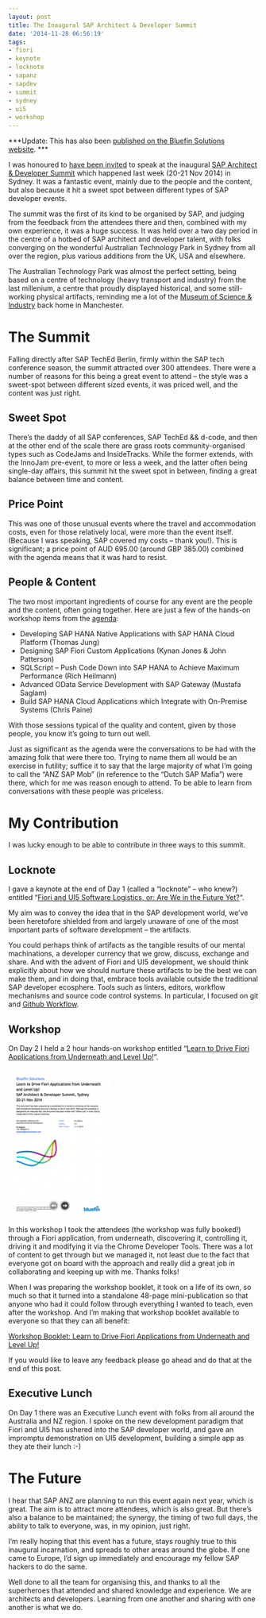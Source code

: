 ```yaml
---
layout: post
title: The Inaugural SAP Architect & Developer Summit
date: '2014-11-28 06:56:19'
tags:
- fiori
- keynote
- locknote
- sapanz
- sapdev
- summit
- sydney
- ui5
- workshop
---
```



***Update: This has also been [published on the Bluefin Solutions website](http://www.bluefinsolutions.com/Blogs/DJ-Adams/November-2014/The-Inaugural-SAP-Architect-Developer-Summit/). ***

I was honoured to [have been invited](/2014/10/speaking-at-the-sap-architect-developer-summit/) to speak at the inaugural [SAP Architect & Developer Summit](http://bit.ly/anzsummit) which happened last week (20-21 Nov 2014) in Sydney. It was a fantastic event, mainly due to the people and the content, but also because it hit a sweet spot between different types of SAP developer events.

The summit was the first of its kind to be organised by SAP, and judging from the feedback from the attendees there and then, combined with my own experience, it was a huge success. It was held over a two day period in the centre of a hotbed of SAP architect and developer talent, with folks converging on the wonderful Australian Technology Park in Sydney from all over the region, plus various additions from the UK, USA and elsewhere.

The Australian Technology Park was almost the perfect setting, being based on a centre of technology (heavy transport and industry) from the last millenium, a centre that proudly displayed historical, and some still-working physical artifacts, reminding me a lot of the [Museum of Science & Industry](http://www.mosi.org.uk/) back home in Manchester.


# The Summit

Falling directly after SAP TechEd Berlin, firmly within the SAP tech conference season, the summit attracted over 300 attendees. There were a number of reasons for this being a great event to attend – the style was a sweet-spot between different sized events, it was priced well, and the content was just right.


## **Sweet Spot**

There’s the daddy of all SAP conferences, SAP TechEd && d-code, and then at the other end of the scale there are grass roots community-organised types such as CodeJams and InsideTracks. While the former extends, with the InnoJam pre-event, to more or less a week, and the latter often being single-day affairs, this summit hit the sweet spot in between, finding a great balance between time and content.


## **Price Point**

This was one of those unusual events where the travel and accommodation costs, even for those relatively local, were more than the event itself. (Because I was speaking, SAP covered my costs – thank you!). This is significant; a price point of AUD 695.00 (around GBP 385.00) combined with the agenda means that it was hard to resist.


## **People & Content**

The two most important ingredients of course for any event are the people and the content, often going together. Here are just a few of the hands-on workshop items from the [agenda](http://eventscontent.sapvirtualevents.com/content/dam/sapvep/customimages/au-sap-architect-and-developer-summit/SAP_Architect_and_Developer_Summit_Brochure_v2.pdf):

- Developing SAP HANA Native Applications with SAP HANA Cloud Platform (Thomas Jung)
- Designing SAP Fiori Custom Applications (Kynan Jones & John Patterson)
- SQLScript – Push Code Down into SAP HANA to Achieve Maximum Performance (Rich Heilmann)
- Advanced OData Service Development with SAP Gateway (Mustafa Saglam)
- Build SAP HANA Cloud Applications which Integrate with On-Premise Systems (Chris Paine)

With those sessions typical of the quality and content, given by those people, you know it’s going to turn out well.

Just as significant as the agenda were the conversations to be had with the amazing folk that were there too. Trying to name them all would be an exercise in futility; suffice it to say that the large majority of what I’m going to call the “ANZ SAP Mob” (in reference to the “Dutch SAP Mafia”) were there, which for me was reason enough to attend. To be able to learn from conversations with these people was priceless.


# My Contribution

I was lucky enough to be able to contribute in three ways to this summit.


## **Locknote**

I gave a keynote at the end of Day 1 (called a “locknote” – who knew?) entitled “[Fiori and UI5 Software Logistics, or: Are We in the Future Yet?](http://lanyrd.com/2014/sap-architect-and-developer-summit/sdfyrd/)“.

My aim was to convey the idea that in the SAP development world, we’ve been heretofore shielded from and largely unaware of one of the most important parts of software development – the artifacts.

You could perhaps think of artifacts as the tangible results of our mental machinations, a developer currency that we grow, discuss, exchange and share. And with the advent of Fiori and UI5 development, we should think explicitly about how we should nurture these artifacts to be the best we can make them, and in doing that, embrace tools available outside the traditional SAP developer ecosphere. Tools such as linters, editors, workflow mechanisms and source code control systems. In particular, I focused on git and [Github Workflow](https://guides.github.com/introduction/flow/index.html).


## **Workshop**

On Day 2 I held a 2 hour hands-on workshop entitled “[Learn to Drive Fiori Applications from Underneath and Level Up!](http://lanyrd.com/2014/sap-architect-and-developer-summit/sdfyrf/)“.

![Workshop booklet screenshot](/content/images/2014/11/Screen-Shot-2014-11-27-at-13.40.21-207x300.png)

In this workshop I took the attendees (the workshop was fully booked!) through a Fiori application, from underneath, discovering it, controlling it, driving it and modifying it via the Chrome Developer Tools. There was a lot of content to get through but we managed it, not least due to the fact that everyone got on board with the approach and really did a great job in collaborating and keeping up with me. Thanks folks!

When I was preparing the workshop booklet, it took on a life of its own, so much so that it turned into a standalone 48-page mini-publication so that anyone who had it could follow through everything I wanted to teach, even after the workshop. And I’m making that workshop booklet available to everyone so that they can all benefit:

[Workshop Booklet: Learn to Drive Fiori Applications from Underneath and Level Up!](http://bit.ly/ldfaulu)

If you would like to leave any feedback please go ahead and do that at the end of this post.


## **Executive Lunch**

On Day 1 there was an Executive Lunch event with folks from all around the Australia and NZ region. I spoke on the new development paradigm that Fiori and UI5 has ushered into the SAP developer world, and gave an impromptu demonstration on UI5 development, building a simple app as they ate their lunch :-)


# The Future

I hear that SAP ANZ are planning to run this event again next year, which is great. The aim is to attract more attendees, which is also great. But there’s also a balance to be maintained; the synergy, the timing of two full days, the ability to talk to everyone, was, in my opinion, just right.

I’m really hoping that this event has a future, stays roughly true to this inaugural incarnation, and spreads to other areas around the globe. If one came to Europe, I’d sign up immediately and encourage my fellow SAP hackers to do the same.

Well done to all the team for organising this, and thanks to all the superheroes that attended and shared knowledge and experience. We are architects and developers. Learning from one another and sharing with one another is what we do.

 


